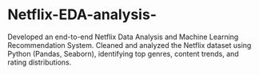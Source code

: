 # Netflix-EDA-analysis-

Developed an end-to-end Netflix Data Analysis and Machine Learning Recommendation System. Cleaned and analyzed the Netflix dataset using Python (Pandas, Seaborn), identifying top genres, content trends, and rating distributions. 
